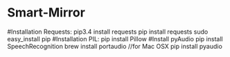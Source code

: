 # Smart-Mirror

#Installation Requests:
	pip3.4 install requests
	pip install requests
	sudo easy_install pip
#Installation PIL:
	pip install Pillow
#Install pyAudio
	pip install SpeechRecognition
	brew install portaudio //for Mac OSX
	pip install pyaudio